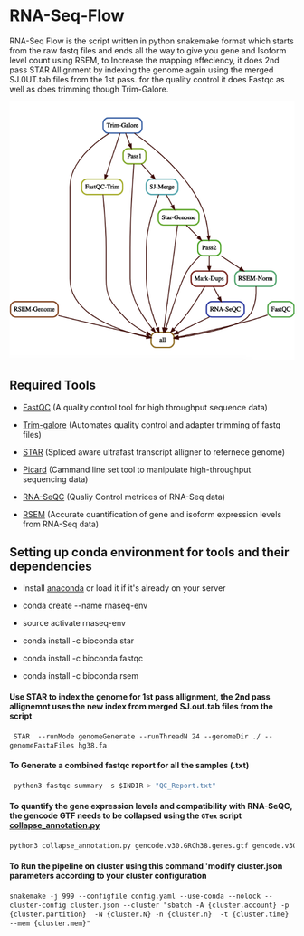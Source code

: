 # RNA-Seq-Flow

 RNA-Seq Flow is the script written in python snakemake format which starts from the raw fastq files and ends all the way to give you gene and Isoform level count using RSEM, to Increase the mapping effeciency, it does 2nd pass STAR Allignment by indexing the genome again  using the  merged SJ.0UT.tab files from the 1st pass. for the quality control it does Fastqc as well as does trimming though Trim-Galore.

   ![workflow](DAG.png) 

## Required Tools  

 * [FastQC](https://www.bioinformatics.babraham.ac.uk/projects/fastqc/) (A quality control tool for high throughput sequence data)

 * [Trim-galore](https://www.bioinformatics.babraham.ac.uk/projects/trim_galore/) (Automates quality  control and adapter trimming of fastq files)

 * [STAR](https://github.com/alexdobin/STAR) (Spliced aware ultrafast transcript alligner to refernece genome)

 * [Picard](https://broadinstitute.github.io/picard/) (Cammand line set  tool to manipulate high-throughput sequencing data)

 * [RNA-SeQC](https://software.broadinstitute.org/cancer/cga/rna-seqc) (Qualiy Control metrices of RNA-Seq data)

 * [RSEM](https://github.com/deweylab/RSEM) (Accurate quantification of gene and isoform expression levels from RNA-Seq data)


## Setting up conda environment for tools and their dependencies 

* Install [anaconda](https://docs.anaconda.com/anaconda/install/) or load it if it's already on your server

* conda create --name rnaseq-env

* source activate rnaseq-env

* conda install -c bioconda star

* conda install -c bioconda fastqc

* conda install -c bioconda rsem

#### Use STAR to index the genome for 1st pass allignment, the 2nd pass allignemnt uses the new index from merged SJ.out.tab files from the  script
```
 STAR  --runMode genomeGenerate --runThreadN 24 --genomeDir ./ --genomeFastaFiles hg38.fa 
```
#### To Generate a combined fastqc report for all the samples (.txt) 
```python
 python3 fastqc-summary -s $INDIR > "QC_Report.txt"
```
#### To quantify the gene expression levels and compatibility with RNA-SeQC, the gencode GTF needs to be collapsed using the `GTex` script [collapse_annotation.py](https://github.com/broadinstitute/gtex-pipeline/blob/master/gene_model/collapse_annotation.py)
```python
python3 collapse_annotation.py gencode.v30.GRCh38.genes.gtf gencode.v30.GRCh38.genes.gtf
```
#### To Run the pipeline on cluster using this command 'modify cluster.json  parameters according to your cluster configuration 
```
snakemake -j 999 --configfile config.yaml --use-conda --nolock --cluster-config cluster.json --cluster "sbatch -A {cluster.account} -p {cluster.partition}  -N {cluster.N} -n {cluster.n}  -t {cluster.time} --mem {cluster.mem}"
```